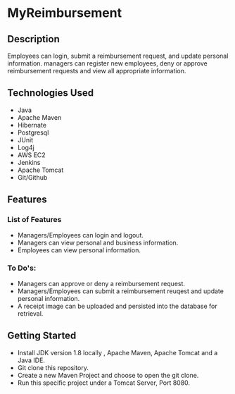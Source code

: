 <h1>MyReimbursement</h1>
<h2>Description</h2>
<p>Employees can login, submit a reimbursement request, and update personal information. managers can register new employees, deny or approve reimbursement requests and view all appropriate information.</p>
<h2>Technologies Used</h2>
<ul>
<li>Java</li>
<li>Apache Maven</li>
<li>Hibernate</li>
<li>Postgresql</li>
<li>JUnit</li>
<li>Log4j</li>
  <li>AWS EC2</li>
  <li>Jenkins</li>
  <li>Apache Tomcat</li>
  <li>Git/Github</li>
 
</ul>
<h2>Features</h2>
<h3>List of Features</h3>
<ul>
<li>Managers/Employees can login and logout.</li>
<li>Managers can view personal and business information.</li>
<li>Employees can view personal information.</li>

</ul>
<h3>To Do's:</h3>
<ul>
<li>Managers can approve or deny a reimbursement request.</li>
<li>Managers/Employees can submit a reimbursement reuqest and update personal information.</li>
  <li>A receipt image can be uploaded and persisted into the database for retrieval.</li>
</ul>
<h2>Getting Started</h2>
<ul>
<li>Install JDK version 1.8 locally , Apache Maven, Apache Tomcat and a Java IDE.</li>
<li>Git clone this repository.</li>
<li>Create a new Maven Project and choose to open the git clone.</li>
<li>Run this specific project under a Tomcat Server, Port 8080.</li>
</ul>
